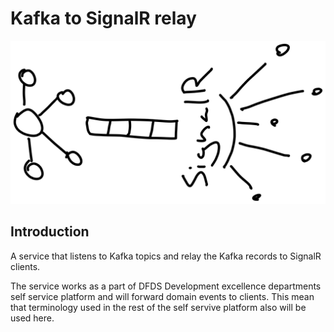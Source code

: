 # Kafka to SignalR relay

![Kafka tp signalr](kafka-to-signalr-relay.svg)

## Introduction

A service that listens to Kafka topics and relay the Kafka records to SignalR clients.

The service works as a part of DFDS Development excellence departments self service platform and will forward domain events to clients. This mean that terminology used in the rest of the self servive platform also will be used here.
 